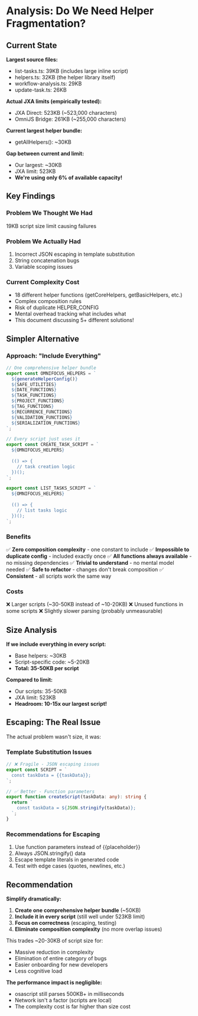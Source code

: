 # Analysis: Do We Need Helper Fragmentation?

## Current State

**Largest source files:**
- list-tasks.ts: 39KB (includes large inline script)
- helpers.ts: 32KB (the helper library itself)
- workflow-analysis.ts: 29KB
- update-task.ts: 26KB

**Actual JXA limits (empirically tested):**
- JXA Direct: 523KB (~523,000 characters)
- OmniJS Bridge: 261KB (~255,000 characters)

**Current largest helper bundle:**
- getAllHelpers(): ~30KB

**Gap between current and limit:**
- Our largest: ~30KB
- JXA limit: 523KB
- **We're using only 6% of available capacity!**

## Key Findings

### Problem We Thought We Had
19KB script size limit causing failures

### Problem We Actually Had
1. Incorrect JSON escaping in template substitution
2. String concatenation bugs
3. Variable scoping issues

### Current Complexity Cost
- 18 different helper functions (getCoreHelpers, getBasicHelpers, etc.)
- Complex composition rules
- Risk of duplicate HELPER_CONFIG
- Mental overhead tracking what includes what
- This document discussing 5+ different solutions!

## Simpler Alternative

### Approach: "Include Everything"

```typescript
// One comprehensive helper bundle
export const OMNIFOCUS_HELPERS = `
  ${generateHelperConfig()}
  ${SAFE_UTILITIES}
  ${DATE_FUNCTIONS}
  ${TASK_FUNCTIONS}
  ${PROJECT_FUNCTIONS}
  ${TAG_FUNCTIONS}
  ${RECURRENCE_FUNCTIONS}
  ${VALIDATION_FUNCTIONS}
  ${SERIALIZATION_FUNCTIONS}
`;

// Every script just uses it
export const CREATE_TASK_SCRIPT = `
  ${OMNIFOCUS_HELPERS}
  
  (() => {
    // task creation logic
  })();
`;

export const LIST_TASKS_SCRIPT = `
  ${OMNIFOCUS_HELPERS}
  
  (() => {
    // list tasks logic
  })();
`;
```

### Benefits
✅ **Zero composition complexity** - one constant to include
✅ **Impossible to duplicate config** - included exactly once
✅ **All functions always available** - no missing dependencies
✅ **Trivial to understand** - no mental model needed
✅ **Safe to refactor** - changes don't break composition
✅ **Consistent** - all scripts work the same way

### Costs
❌ Larger scripts (~30-50KB instead of ~10-20KB)
❌ Unused functions in some scripts
❌ Slightly slower parsing (probably unmeasurable)

## Size Analysis

**If we include everything in every script:**
- Base helpers: ~30KB
- Script-specific code: ~5-20KB
- **Total: 35-50KB per script**

**Compared to limit:**
- Our scripts: 35-50KB
- JXA limit: 523KB
- **Headroom: 10-15x our largest script!**

## Escaping: The Real Issue

The actual problem wasn't size, it was:

### Template Substitution Issues
```typescript
// ❌ Fragile - JSON escaping issues
export const SCRIPT = `
  const taskData = {{taskData}};
`;

// ✅ Better - Function parameters
export function createScript(taskData: any): string {
  return `
    const taskData = ${JSON.stringify(taskData)};
  `;
}
```

### Recommendations for Escaping
1. Use function parameters instead of {{placeholder}}
2. Always JSON.stringify() data
3. Escape template literals in generated code
4. Test with edge cases (quotes, newlines, etc.)

## Recommendation

**Simplify dramatically:**

1. **Create one comprehensive helper bundle** (~50KB)
2. **Include it in every script** (still well under 523KB limit)
3. **Focus on correctness** (escaping, testing)
4. **Eliminate composition complexity** (no more overlap issues)

This trades ~20-30KB of script size for:
- Massive reduction in complexity
- Elimination of entire category of bugs
- Easier onboarding for new developers
- Less cognitive load

**The performance impact is negligible:**
- osascript still parses 500KB+ in milliseconds
- Network isn't a factor (scripts are local)
- The complexity cost is far higher than size cost
